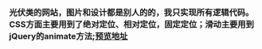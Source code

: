 ### 光伏类的网站，图片和设计都是别人的的，我只实现所有逻辑代码。CSS方面主要用到了绝对定位、相对定位，固定定位；滑动主要用到jQuery的animate方法;[预览地址](https://cangsayi.github.io/imitate-project)
